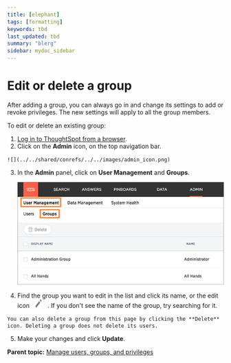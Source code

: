 ```yaml
---
title: [elephant]
tags: [formatting]
keywords: tbd
last_updated: tbd
summary: "blerg"
sidebar: mydoc_sidebar
---
```

# Edit or delete a group

After adding a group, you can always go in and change its settings to add or revoke privileges. The new settings will apply to all the group members.

To edit or delete an existing group:

1.   [Log in to ThoughtSpot from a browser](../setup/accessing.html#). 
2.   Click on the **Admin** icon, on the top navigation bar. 

    ![](../../shared/conrefs/../../images/admin_icon.png)

3.  In the **Admin** panel, click on **User Management** and **Groups**.

    ![](../../shared/conrefs/../../images/manage_groups_3.2.png "Manage Groups")

4.   Find the group you want to edit in the list and click its name, or the edit icon ![](../../images/edit_icon.png). If you don't see the name of the group, try searching for it. 

    You can also delete a group from this page by clicking the **Delete** icon. Deleting a group does not delete its users.

5.   Make your changes and click **Update**. 

**Parent topic:** [Manage users, groups, and privileges](../../admin/users_groups/about_users_groups.html)

